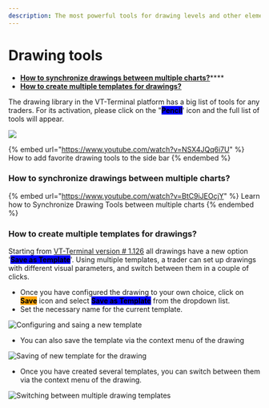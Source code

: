 ```yaml
---
description: The most powerful tools for drawing levels and other elements on the chart
---
```


# Drawing tools

* [**How to synchronize drawings between multiple charts?**](drawing-tools.md#how-to-synchronize-drawings-between-multiple-charts)****
* ****[**How to create multiple templates for drawings?**](drawing-tools.md#how-to-create-multiple-templates-for-drawings)****

The drawing library in the VT-Terminal platform has a big list of tools for any traders. For its activation, please click on the "<mark style="background-color:blue;">**Pencil**</mark>' icon and the full list of tools will appear.

![](<../../.gitbook/assets/image (359).png>)

{% embed url="https://www.youtube.com/watch?v=NSX4JQq6i7U" %}
How to add favorite drawing tools to the side bar
{% endembed %}

### How to synchronize drawings between multiple charts?

{% embed url="https://www.youtube.com/watch?v=BtC9iJEOcjY" %}
Learn how to Synchronize Drawing Tools between multiple charts
{% endembed %}

### How to create multiple templates for drawings?

Starting from [VT-Terminal version # 1.126](https://www.quantower.com/release-notes) all drawings have a new option '<mark style="background-color:blue;">**Save as Template**</mark>'. Using multiple templates, a trader can set up drawings with different visual parameters, and switch between them in a couple of clicks.

* Once you have configured the drawing to your own choice, click on <mark style="background-color:orange;">**Save**</mark> icon and select <mark style="background-color:blue;">**Save as Template**</mark> from the dropdown list.
* Set the necessary name for the current template.

![Configuring and saing a new template](<../../.gitbook/assets/image (348) (2).png>)

* You can also save the template via the context menu of the drawing

![Saving of new template for the drawing](<../../.gitbook/assets/image (357).png>)

* Once you have created several templates, you can switch between them via the context menu of the drawing.

![Switching between multiple drawing templates](<../../.gitbook/assets/drawings templates.gif>)

